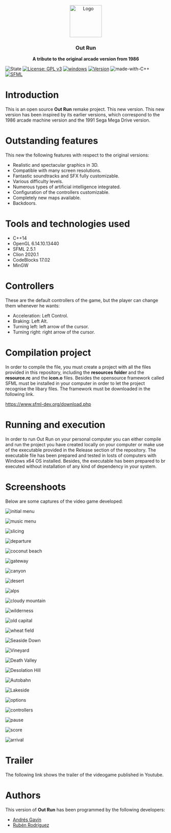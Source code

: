<p align="center">
  <img src="https://i.ibb.co/d6hxFq1/logo.png" alt="Logo" width=100 height=100>

  <h3 align="center">Out Run</h3>

  <p align="center">
    <b>A tribute to the original arcade version from 1986</b> <br>
  </p>
</p>

![State](https://img.shields.io/badge/Context-Up%20to%20date-%20%2329f305)
[![License: GPL v3](https://img.shields.io/badge/License-GPLv3-blue.svg)](https://www.gnu.org/licenses/gpl-3.0) 
[![windows](https://img.shields.io/badge/Windows%20-compatible-f305b2.svg)](https://www.microsoft.com/es-es/windows) 
[![Version](https://img.shields.io/badge/Version%20-1.0-0fd5f9.svg)](https://github.com/ZgzInfinity/OutRun/releases)
![made-with-C++](https://img.shields.io/badge/Made%20with-C++-600ff9.svg)
[![SFML](https://img.shields.io/badge/Requeriment%20-SFML-f9720f.svg)](https://www.sfml-dev.org/)

# Introduction

This is an open source **Out Run** remake project. This new version. This new version has been inspired by its earlier versions,
which correspond to the 1986 arcade machine version and the 1991 Sega Mega Drive version.

# Outstanding features

This new the following features with respect to the original versions:

* Realistic and spectacular graphics in 3D.
* Compatible with many screen resolutions.
* Fantastic soundtracks and SFX fully customizable.
* Various difficulty levels.
* Numerous types of artificial intelligence integrated.
* Configuration of the controllers customizable.
* Completely new maps available.
* Backdoors.

# Tools and technologies used
* C++14
* OpenGL 6.14.10.13440
* SFML 2.5.1
* Clion 2020.1
* CodeBlocks 17.02
* MinGW 

# Controllers

These are the default controllers of the game, but the player can change them whenever he wants:

* Acceleration: Left Control.
* Braking: Left Alt.
* Turning left: left arrow of the cursor.
* Turning right: right arrow of the cursor.

# Compilation project

In order to compile the file, you must create a project with all the files provided in this repository, including the 
**resources folder** and the **resource.rc** and the **icon.o** files. Besides the opensource framework called SFML must be
installed in your computer in order to let the project recognise the libary files. The framework must be downloaded in the
following link.

https://www.sfml-dev.org/download.php

# Running and execution

In order to run Out Run on your personal computer you can either compile and run the project you have created locally 
on your computer or make use of the executable provided in the Release section of the repository. The executable file has
been prepared and tested in losts of computers with Windows x64 OS installed. Besides, the executable has been prepared to br
executed without installation of any kind of dependency in your system.

# Screenshoots

Below are some captures of the video game developed:

![initial menu](https://i.ibb.co/3CjNq8j/46.jpg)

![music menu](https://i.ibb.co/J39HQjp/48.jpg)

![slicing](https://i.ibb.co/BT30R7D/22.jpg)

![departure](https://i.ibb.co/0M31dPL/25.jpg)

![coconut beach](https://i.ibb.co/8mFp5Jf/29.jpg)

![gateway](https://i.ibb.co/N6m8qx0/30.jpg)

![canyon](https://i.ibb.co/LZCy8Tz/31.jpg)

![desert](https://i.ibb.co/wyQFXzg/32.jpg)

![alps](https://i.ibb.co/MNSks9G/33.jpg)

![cloudy mountain](https://i.ibb.co/hLXDJt5/34.jpg)

![wilderness](https://i.ibb.co/qRz9C14/35.jpg)

![old capital](https://i.ibb.co/r5XrDVM/36.jpg)

![wheat field](https://i.ibb.co/GczNQWM/37.jpg)

![Seaside Down](https://i.ibb.co/Gktfwkr/38.jpg)

![Vineyard](https://i.ibb.co/yyC6nvC/39.jpg)

![Death Valley](https://i.ibb.co/mGDjjpY/40.jpg)

![Desolation Hill](https://i.ibb.co/jMP2TRt/41.jpg)

![Autobahn](https://i.ibb.co/LhWD4ZX/42.jpg)

![Lakeside](https://i.ibb.co/jvzPhGJ/43.jpg)

![options](https://i.ibb.co/LxjvtcL/53.jpg)

![controllers](https://i.ibb.co/rbB57mn/56.jpg)

![pause](https://i.ibb.co/RS1dkST/52.jpg)

![score](https://i.ibb.co/19qs10b/27.jpg)

![arrival](https://i.ibb.co/drwJnx7/58.jpg)

# Trailer

The following link shows the trailer of the videogame published in Youtube.

# Authors

This version of **Out Run** has been programmed by the following developers:

* [Andrés Gavín](https://github.com/agavinm)
* [Rubén Rodríguez](https://github.com/ZgzInfinity)







